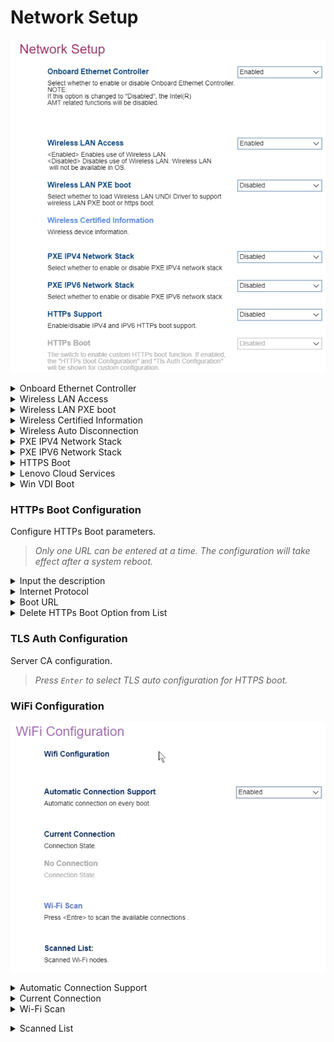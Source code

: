 # Network Setup #

![](./img/thinkcenter_network_setup.png)

<details><summary>Onboard Ethernet Controller</summary>

One of 2 possible options for the onboard ethernet controller:

1.  **Enabled** - enables the onboard ethernet controller. Default.
2.  Disabled - disables all [Intel (R) AMT](https://software.intel.com/sites/manageability/AMT_Implementation_and_Reference_Guide/default.htm) related functions.

<!-- TODO: add WMI --> 

</details>

<details><summary>Wireless LAN Access</summary>

Controls access to wifi.

One of 2 possible options for wireless LAN (wifi):

1.  **Enabled** - enables wireless LAN. Default.
2.  Disabled - enables wireless LAN.

<!-- TODO: add WMI --> 

</details>

<details><summary>Wireless LAN PXE boot</summary>

Select whether to load Wireless LAN UNDI Driver to support wireless LAN PXE boot or https boot.

One of 2 possible options for PXE support:

1.  **Disabled** - disables PXE. Default.
2.  Enabled - enables PXE.

<!-- TODO: add WMI --> 

</details>

<details><summary>Wireless Certified Information</summary>
<!-- SIMULATOR DOES NOT SUPPORT -->
</details>

<details><summary>Wireless Auto Disconnection</summary>

Disable wireless LAN when onboard Ethernet is connected.

One of 2 possible options for auto disconnection:

1.  **Disabled** - enables auto disconnection. Default.
2.  Enable - enables auto disconnection.

<!-- TODO: add WMI
| WMI Setting name | Values | SVP Req'd | AMD/Intel |
|:---|:---|:---|:---|
| WirelessAutoDisconnection | setting_values | yes_no | amd_intel |
-->

</details>


<details><summary>PXE IPV4 Network Stack</summary>

One of 2 possible options for IPV4 PXE:

1. **Disabled** - enables IPV4 PXE. Default.
2. Enabled - enables IPV4 PXE.

<!-- TODO: add WMI
| WMI Setting name | Values | SVP Req'd | AMD/Intel |
|:---|:---|:---|:---|
| PXEIPV4NetworkStack | setting_values | yes_no | amd_intel |
-->

</details>


<details><summary>PXE IPV6 Network Stack</summary>

One of 2 possible options for IPV6 PXE:

1.  **Disabled** - enables IPV6 PXE. Default.
2.  Enabled - enables IPV6 PXE.

<!-- TODO: add WMI
| WMI Setting name | Values | SVP Req'd | AMD/Intel |
|:---|:---|:---|:---|
| PXEIPV6NetworkStack | setting_values | yes_no | amd_intel |
-->

</details>

<details><summary>HTTPS Boot</summary>
Custom HTTPS boot.
One of 2 possible options for custom HTTPS boot:

1.  **Disabled** - disables custom HTTPS boot. Default.
2.  Enabled - enables custom HTTPS boot.

> **Note** If enabled, `HTTPs Boot Configuration` and `Tls Auth Configuration` will be shown.

</details>

<details><summary>Lenovo Cloud Services</summary>
When enabled, boot with `Lenovo Cloud` selected in boot menu to boot from Lenovo Cloud server directly.

One of 2 possible options for Lenovo Cloud Services:

1.  **Disabled** - enables Lenovo Cloud Services. Default.
2. Enabled - enables Lenovo Cloud Services.

</details>

<details><summary>Win VDI Boot</summary>
When enabled, boot with `Win VDI Boot` selected in boot menu to boot from Lenovo Cloud server and load VDI service.

One of 2 possible options for Win VDI Boot:

1. **Disabled** - enables Win VDI Boot. Default.
2. Enabled - enables Win VDI Boot.


</details>

### HTTPs Boot Configuration  ###

Configure HTTPs Boot parameters.

> <i>Only one URL can be entered at a time. The configuration will take effect after a system reboot.</i>

<details><summary>Input the description</summary>

> <i>Press `Enter` to input a label for new created URL and it will be displayed in the boot sequence menu.</i>
</details>

<details><summary>Internet Protocol</summary>

One of 2 possible options for IP version:

1.  **Ipv4** - enables IPV4. Default.
2.  Ipv6 - enables IPV6.


</details>

<details><summary>Boot URL</summary>
Create a new boot option based on a HTTPS URL.

> <i> Use the [TLS Auth configuration] to import the CA to
support the HTTPs boot </i>

</details>

<details><summary>Delete HTTPs Boot Option from List</summary>

> <i> Select and press `Enter` to remove an EFI HTTPs boot option.</i>.
</details>


### TLS Auth Configuration ###

Server CA configuration.

> <i>Press `Enter` to select TLS auto configuration for HTTPS boot.</i>


### WiFi Configuration ###


![](./img/thinkcenter_wifi_configuration.png)

<details><summary>Automatic Connection Support</summary>

Automatically connect to WiFi on boot.

One of 2 possible options for Automatic connection:

1. **Enabled** - enables automatic connection. Default.
2. Disabled - enables automatic connection.

</details>

<details><summary>Current Connection</summary>
</details>

<details><summary>Wi-Fi Scan</summary>

Press `Enter` to scan the available connections.</details>

<details><summary>Scanned List</summary>
List of available connections.
</details>
